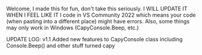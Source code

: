 Welcome, I made this for fun, don't take this seriously.
I WILL UPDATE IT WHEN I FEEL LIKE IT
I code in VS Community 2022 which means your code (when pasting into a different place) might have errors.
Also, some things may only work in Windows (CapyConsole.Beep, etc.)

UPDATE LOG:
v1.1 Added new features to CapyConsole class including Console.Beep() and other stuff turned capy
